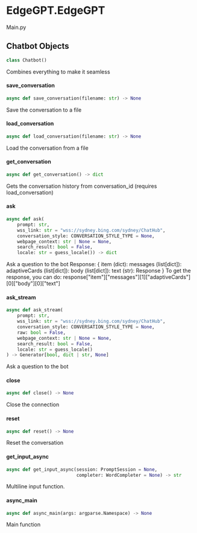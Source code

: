 <a id="EdgeGPT.EdgeGPT"></a>

# EdgeGPT.EdgeGPT

Main.py

<a id="EdgeGPT.EdgeGPT.Chatbot"></a>

## Chatbot Objects

```python
class Chatbot()
```

Combines everything to make it seamless

<a id="EdgeGPT.EdgeGPT.Chatbot.save_conversation"></a>

#### save\_conversation

```python
async def save_conversation(filename: str) -> None
```

Save the conversation to a file

<a id="EdgeGPT.EdgeGPT.Chatbot.load_conversation"></a>

#### load\_conversation

```python
async def load_conversation(filename: str) -> None
```

Load the conversation from a file

<a id="EdgeGPT.EdgeGPT.Chatbot.get_conversation"></a>

#### get\_conversation

```python
async def get_conversation() -> dict
```

Gets the conversation history from conversation_id (requires load_conversation)

<a id="EdgeGPT.EdgeGPT.Chatbot.ask"></a>

#### ask

```python
async def ask(
    prompt: str,
    wss_link: str = "wss://sydney.bing.com/sydney/ChatHub",
    conversation_style: CONVERSATION_STYLE_TYPE = None,
    webpage_context: str | None = None,
    search_result: bool = False,
    locale: str = guess_locale()) -> dict
```

Ask a question to the bot
Response:
    {
        item (dict):
            messages (list[dict]):
                adaptiveCards (list[dict]):
                    body (list[dict]):
                        text (str): Response
    }
To get the response, you can do:
    response["item"]["messages"][1]["adaptiveCards"][0]["body"][0]["text"]

<a id="EdgeGPT.EdgeGPT.Chatbot.ask_stream"></a>

#### ask\_stream

```python
async def ask_stream(
    prompt: str,
    wss_link: str = "wss://sydney.bing.com/sydney/ChatHub",
    conversation_style: CONVERSATION_STYLE_TYPE = None,
    raw: bool = False,
    webpage_context: str | None = None,
    search_result: bool = False,
    locale: str = guess_locale()
) -> Generator[bool, dict | str, None]
```

Ask a question to the bot

<a id="EdgeGPT.EdgeGPT.Chatbot.close"></a>

#### close

```python
async def close() -> None
```

Close the connection

<a id="EdgeGPT.EdgeGPT.Chatbot.reset"></a>

#### reset

```python
async def reset() -> None
```

Reset the conversation

<a id="EdgeGPT.EdgeGPT.get_input_async"></a>

#### get\_input\_async

```python
async def get_input_async(session: PromptSession = None,
                          completer: WordCompleter = None) -> str
```

Multiline input function.

<a id="EdgeGPT.EdgeGPT.async_main"></a>

#### async\_main

```python
async def async_main(args: argparse.Namespace) -> None
```

Main function
